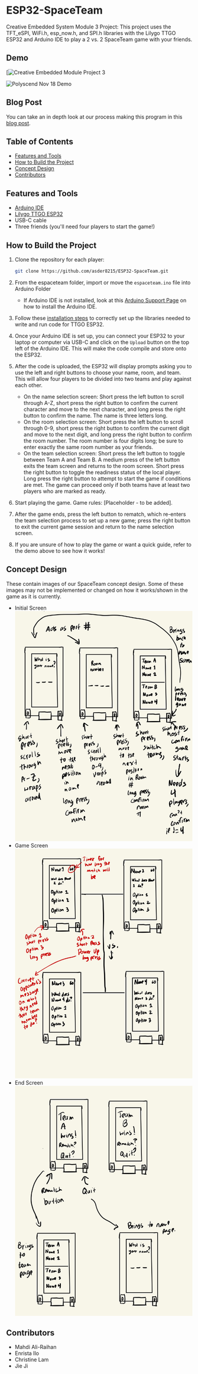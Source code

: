 # ESP32-SpaceTeam
Creative Embedded System Module 3 Project: This project uses the TFT_eSPI, WiFi.h, esp_now.h, and SPI.h libraries with the Lilygo TTGO ESP32 and Arduino IDE to play a 2 vs. 2 SpaceTeam game with your friends.

## Demo
[![Creative Embedded Module Project 3](https://youtu.be/E0GkIxMT4ik)

![Polyscend Nov 18 Demo](PLACEHOLDER.gif)

## Blog Post

You can take an in depth look at our process making this program in this [blog post](PLACEHOLDER).

## Table of Contents

- [Features and Tools](#features-and-tools)
- [How to Build the Project](#how-to-build-the-project)
- [Concept Design](#concept-design)
- [Contributors](#contributors)

## Features and Tools

- [Arduino IDE](https://support.arduino.cc/hc/en-us/articles/360019833020-Download-and-install-Arduino-IDE)
- [Lilygo TTGO ESP32](https://www.amazon.com/LILYGO-T-Display-Arduino-Development-CH9102F/dp/B099MPFJ9M?th=1)
- USB-C cable
- Three friends (you'll need four players to start the game!)

## How to Build the Project 

1. Clone the repository for each player:

   ```bash
   git clone https://github.com/asder8215/ESP32-SpaceTeam.git
   ```
2. From the espaceteam folder, import or move the `espaceteam.ino` file into Arduino Folder
    * If Arduino IDE is not installed, look at this [Arduino Support Page](https://support.arduino.cc/hc/en-us/articles/360019833020-Download-and-install-Arduino-IDE) on how to install the Arduino IDE.

3. Follow these [installation steps](https://coms3930.notion.site/Lab-1-TFT-Display-a53b9c10137a4d95b22d301ec6009a94) to correctly set up the libraries needed to write and run code for TTGO ESP32.

4. Once your Arduino IDE is set up, you can connect your ESP32 to your laptop or computer via USB-C and click on the `Upload` button on the top left of the Arduino IDE. This will make the code compile and store onto the ESP32.

5. After the code is uploaded, the ESP32 will display prompts asking you to use the left and right buttons to choose your name, room, and team. This will allow four players to be divided into two teams and play against each other.
    * On the name selection screen: Short press the left button to scroll through A-Z, short press the right button to confirm the current character and move to the next character, and long press the right button to confirm the name. The name is three letters long.
    * On the room selection screen: Short press the left button to scroll through 0-9, short press the right button to confirm the current digit and move to the next digit, and long press the right button to confirm the room number. The room number is four digits long; be sure to enter exactly the same room number as your friends.
    * On the team selection screen: Short press the left button to toggle between Team A and Team B. A medium press of the left button exits the team screen and returns to the room screen. Short press the right button to toggle the readiness status of the local player. Long press the right button to attempt to start the game if conditions are met. The game can proceed only if both teams have at least two players who are marked as ready.

6. Start playing the game. Game rules: [Placeholder - to be added].

7. After the game ends, press the left button to rematch, which re-enters the team selection process to set up a new game; press the right button to exit the current game session and return to the name selection screen.

8. If you are unsure of how to play the game or want a quick guide, refer to the demo above to see how it works!

## Concept Design

These contain images of our SpaceTeam concept design. Some of these images may not be implemented or changed on how it works/shown in the game as it is currently.

- Initial Screen
![Initial Screen](images/initial_screen.jpg)
- Game Screen
![Game Screen](images/game_screen.jpg)
- End Screen
![End Screens](images/end_screen.jpg)

## Contributors

- Mahdi Ali-Raihan
- Enrista Ilo
- Christine Lam
- Jie Ji
